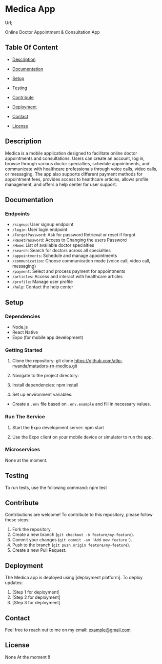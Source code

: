 # Medica App

Url;

Online Doctor Appointment & Consultation App

## Table Of Content

 - [Description](#description)
  
 - [Documentation](#documentation)
 - [Setup](#setup)
 - [Testing](#testing)
 - [Contribute](#contribute)
 - [Deployment](#deployment)
 - [Contact](#contact)
 - [License](#license)
  

## Description

Medica is a mobile application designed to facilitate online doctor appointments and consultations. Users can create an account, log in, browse through various doctor specialties, schedule appointments, and communicate with healthcare professionals through voice calls, video calls, or messaging. The app also supports different payment methods for appointment fees, provides access to healthcare articles, allows profile management, and offers a help center for user support.

## Documentation

### Endpoints

- `/signup`: User signup endpoint
- `/login`: User login endpoint
- `/ForgotPassword`: Ask for password Retrieval or reset if forgot 
- `/ResetPassword`: Access to Changing the users Password
- `/Home`: List of available doctor specialties
- `/search`: Search for doctors across all specialties
- `/appointments`: Schedule and manage appointments
- `/communication`: Choose communication mode (voice call, video call, messaging)
- `/payment`: Select and process payment for appointments
- `/articles`: Access and interact with healthcare articles
- `/profile`: Manage user profile
- `/help`: Contact the help center


## Setup

### Dependencies

- Node.js
- React Native
- Expo (for mobile app development)

### Getting Started

1. Clone the repository: 
git clone https://github.com/atlp-rwanda/matadors-rn-medica.git

2. Navigate to the project directory:

3. Install dependencies:
npm install

4. Set up environment variables:
- Create a `.env` file based on `.env.example` and fill in necessary values.

### Run The Service

1. Start the Expo development server:
npm start

2. Use the Expo client on your mobile device or simulator to run the app.

### Microservices

None at the moment.

## Testing

To run tests, use the following command:
npm test

## Contribute

Contributions are welcome! To contribute to this repository, please follow these steps:
1. Fork the repository.
2. Create a new branch (`git checkout -b feature/my-feature`).
3. Commit your changes (`git commit -am 'Add new feature'`).
4. Push to the branch (`git push origin feature/my-feature`).
5. Create a new Pull Request.

## Deployment

The Medica app is deployed using [deployment platform]. To deploy updates:
1. [Step 1 for deployment]
2. [Step 2 for deployment]
3. [Step 3 for deployment]


  ## Contact

  Feel free to reach out to me on my email:
  example@gmail.com  

  ## License

  None At the moment !!

